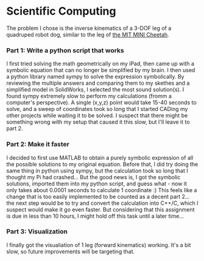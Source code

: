 # Scientific Computing
The problem I chose is the inverse kinematics of a 3-DOF leg of a quadruped robot dog, similar to the leg of [the MIT MINI Cheetah](https://youtu.be/G6fMV1UPzkg).

### Part 1: Write a python script that works
I first tried solving the math geometrically on my iPad, then came up with a symbolic equation that can no longer be simplified by my brain. I then used a python library named sympy to solve the expression symbolically. By reviewing the multiple answers and comparing them to my skethes and a simplified model in SolidWorks, I selected the most sound solution(s). 
I found sympy extremely slow to perform my calculations (fromm a computer's perspective). A single (x,y,z) point would take 15-40 seconds to solve, and a sweep of coordinates took so long that I started CADing my other projects while waiting it to be solved. I suspect that there might be something wrong with my setup that caused it this slow, but I'll leave it to part 2.

### Part 2: Make it faster
I decided to first use MATLAB to obtain a purely symbolic expression of all the possible solutions to my original equation. Before that, I did try doing the same thing in python using sympy, but the calculation took so long that I thought my Pi had crashed...
But the good news is, I got the symbolic solutions, imported them into my python script, and guess what - now it only takes about 0.0001 seconds to calculate 1 coordinate :)
This feels like a change that is too easily implemented to be counted as a decent part 2... the next step would be to try and convert the calculation into C++/C, which I suspect would make it go even faster. But considering that this assignment is due in less than 10 hours, I might hold off this task until a later time...

### Part 3: Visualization
I finally got the visualiation of 1 leg (forward kinematics) working. It's a bit slow, so future improvements will be targeting that.

